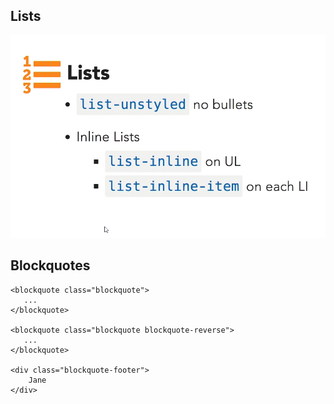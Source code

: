 ## Lists

<img src="./img/10.0.png" alt="drawing" width="600"/>

## Blockquotes

```
<blockquote class="blockquote">
   ...
</blockquote>

<blockquote class="blockquote blockquote-reverse">
   ...
</blockquote>

<div class="blockquote-footer">
    Jane
</div>
```
